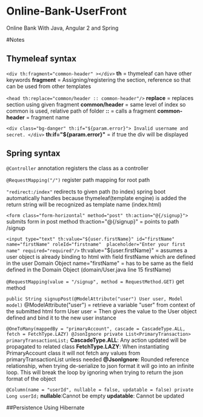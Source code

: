 # Online-Bank-UserFront
Online Bank With Java, Angular 2 and Spring

#Notes
## Thymeleaf syntax
`<div th:fragment="common-header" ></div>`
**th** = thymeleaf
can have other keywords
**fragment** = Assigning/registering the section, reference so that can be used from other templates 

`<head th:replace="common/header :: common-header"/>`
**replace** = replaces section using given fragment 
**common/header** = same level of index so common is used, relative path of folder
**::** = calls a fragment
**common-header** = fragment name

`<div class="bg-danger" th:if="${param.error}">
                Invalid username and secret.
     </div>`
**th:if="${param.error}"** = if true the div will be displayed





## Spring syntax
`@Controller` annotation
registers the class as a controller

`@RequestMapping("/")`
register path mapping for root path

`"redirect:/index"`
redirects to given path (to index) spring boot automatically handles because thymeleaf(template engine) is added
the return string will be recognized as template name (index.html)

`<form class="form-horizontal" method="post" th:action="@{/signup}">`
submits form in post method
th:action="@{/signup}" = points to path /signup

`<input type="text" th:value="${user.firstName}" id="firstName" name="firstName" roleId="firstname"  placeholder="Enter your first name" required="required"/>`
th:value="${user.firstName}" = assumes a user object is already binding to html with field firstName which are defined in the user Domain Object
name="firstName" = has to be same as the field defined in the Domain Object (domain/User.java line 15 firstName)

`@RequestMapping(value = "/signup", method = RequestMethod.GET)`
get method

`public String signupPost(@ModelAttribute("user") User user, Model model)`
@ModelAttribute("user") = retrieve a variable "user" from context of the submitted html form
User user = Then gives the value to the User object defined and bind it to the new user instance


`@OneToMany(mappedBy = "primaryAccount", cascade = CascadeType.ALL, fetch = FetchType.LAZY)
@JsonIgnore
private List<PrimaryTransaction> primaryTransactionList;`
**CascadeType.ALL**: Any action updated will be propagated to related class
**FetchType.LAZY**: When instantiating PrimaryAccount class it will not fetch any values from primaryTransactionList unless needed
**@JsonIgnore**: Rounded reference relationship, when trying de-serialize to json format it will go into an infinite loop.
This will break the loop by ignoring when trying to return the json format of the object
 
`@Column(name = "userId", nullable = false, updatable = false)
     private Long userId;`
**nullable**:Cannot be empty
**updatable**: Cannot be updated

 ##Persistence
Using Hibernate
